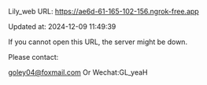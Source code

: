 Lily_web URL: https://ae6d-61-165-102-156.ngrok-free.app

Updated at: 2024-12-09 11:49:39

If you cannot open this URL, the server might be down.

Please contact: 

goley04@foxmail.com Or Wechat:GL_yeaH